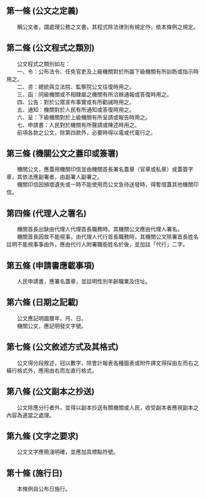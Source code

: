 第一條 (公文之定義)
-------------------
　　稱公文者，謂處理公務之文書，其程式除法律別有規定外，依本條例之規定。  


第二條 (公文程式之類別)
-----------------------
　　公文程式之類別如左：  
　　一、令：公布法令、任免官吏及上級機關對於所屬下級機關有所訓飭或指示時用之。  
　　二、咨：總統與立法院、監察院公文往復時用之。  
　　三、函：同級機關或不相隸屬之機關有所洽辦通報或答復時用之。  
　　四、公告：對於公眾宣布事實或有所勸誡時用之。  
　　五、通知：機關對於人民有所通知或答復時用之。  
　　六、呈：下級機關對於上級機關有所呈請或報告時用之。  
　　七、申請書：人民對於機關有所聲請或陳述時用之。  
　　前項各款之公文，除第四款外，必要時得以電或代電行之。  


第三條 (機關公文之蓋印或簽署)
-----------------------------
　　機關公文，應蓋用機關印信並由機關首長署名蓋章（官章或私章）或蓋簽字章，其依法應副署者，由副署人副署之。  
　　機關印信因損壞遺失或一時不能使用而公文急待送發時，得暫借蓋其他機關印信。  


第四條 (代理人之署名)
---------------------
　　機關首長出缺由代理人代理首長職務時。其機關公文應由代理人署名。  
　　機關首長因故不能視事，由代理人代行首長職務時，其機關公文除署首長姓名註明不能視事事由外，應由代行人附署職銜姓名於後，並加註「代行」二字。  


第五條 (申請書應載事項)
-----------------------
　　人民申請書，應署名蓋章，並註明性別年齡職業及住址。  


第六條 (日期之記載)
-------------------
　　公文應記明國曆年、月、日。  
　　機關公文，應記明發文字號。  


第七條 (公文敘述方式及其格式)
-----------------------------
　　公文得分段敘述，冠以數字，除會計報表各種圖表或附件譯文得採由左而右之橫行格式外，應用由右而左直行格式。  


第八條 (公文副本之抄送)
-----------------------
　　公文除應分行者外，並得以副本抄送有關機關或人民，收受副本者應視副本之內容為適當之處理。  


第九條 (文字之要求)
-------------------
　　公文文字應簡淺明確，並應加具標點符號。  


第十條 (施行日)
---------------
　　本條例自公布日施行。